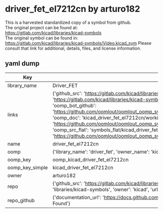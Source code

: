 # driver_fet_el7212cn by arturo182  
This is a harvested standardized copy of a symbol from github.  
The original project can be found at:  
https://gitlab.com/kicad/libraries/kicad-symbols  
The original symbol can be found in:
https://gitlab.com/kicad/libraries/kicad-symbols/Video.kicad_sym
Please consult that link for additional, details, files, and license information.  
## yaml dump  
| Key | Value |  
| --- | --- |  
| library_name | Driver_FET |  
| links | {'github_src': 'https://gitlab.com/kicad/libraries/kicad-symbols/Video.kicad_sym', 'github_src_repo': 'https://gitlab.com/kicad/libraries/kicad-symbols', 'oomp_bot': 'kicad_driver_fet_el7212cn/working', 'oomp_bot_github': 'https://github.com/oomlout/oomlout_oomp_symbol_bot/tree/main/kicad_driver_fet_el7212cn/working', 'oomp_doc': 'kicad_driver_fet_el7212cn/working', 'oomp_doc_github': 'https://github.com/oomlout/oomlout_oomp_symbol_doc/tree/main/kicad_driver_fet_el7212cn/working', 'oomp_src_flat': 'symbols_flat/kicad_driver_fet_el7212cn/working', 'oomp_src_flat_github': 'https://github.com/oomlout/oomlout_oomp_symbol_src/tree/main/kicad_driver_fet_el7212cn/working'} |  
| name | driver_fet_el7212cn |  
| oomp | {'library_name': 'driver_fet', 'owner_name': 'kicad', 'symbol_name': 'driver_fet_el7212cn'} |  
| oomp_key | oomp_kicad_driver_fet_el7212cn |  
| oomp_key_simple | kicad_driver_fet_el7212cn |  
| owner | arturo182 |  
| repo | {'github_src': 'https://gitlab.com/kicad/libraries/kicad-symbols/Video.kicad_sym', 'name': 'libraries/kicad-symbols', 'owner': 'kicad', 'url': 'https://gitlab.com/kicad/libraries/kicad-symbols'} |  
| repo_github | {'documentation_url': 'https://docs.github.com/rest/repos/repos#get-a-repository', 'message': 'Not Found'} |  

